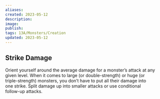 ```yaml
---
aliases: 
created: 2023-05-12
description: 
image: 
publish: 
tags: 13A/Monsters/Creation
updated: 2023-05-12
---
```


## Strike Damage

Orient yourself around the average damage for a monster’s attack at any  
given level. When it comes to large (or double-strength) or huge (or  
triple-strength) monsters, you don’t have to put all their damage into  
one strike. Split damage up into smaller attacks or use conditional  
follow-up attacks.